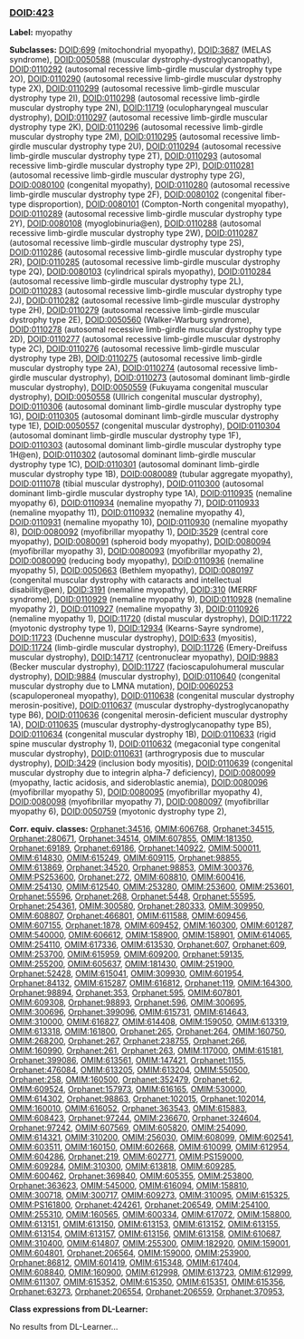 
### [DOID:423](http://purl.obolibrary.org/obo/DOID_423)
**Label:** myopathy

**Subclasses:** [DOID:699](http://purl.obolibrary.org/obo/DOID_699) (mitochondrial myopathy), [DOID:3687](http://purl.obolibrary.org/obo/DOID_3687) (MELAS syndrome), [DOID:0050588](http://purl.obolibrary.org/obo/DOID_0050588) (muscular dystrophy-dystroglycanopathy), [DOID:0110292](http://purl.obolibrary.org/obo/DOID_0110292) (autosomal recessive limb-girdle muscular dystrophy type 2O), [DOID:0110290](http://purl.obolibrary.org/obo/DOID_0110290) (autosomal recessive limb-girdle muscular dystrophy type 2X), [DOID:0110299](http://purl.obolibrary.org/obo/DOID_0110299) (autosomal recessive limb-girdle muscular dystrophy type 2I), [DOID:0110298](http://purl.obolibrary.org/obo/DOID_0110298) (autosomal recessive limb-girdle muscular dystrophy type 2N), [DOID:11719](http://purl.obolibrary.org/obo/DOID_11719) (oculopharyngeal muscular dystrophy), [DOID:0110297](http://purl.obolibrary.org/obo/DOID_0110297) (autosomal recessive limb-girdle muscular dystrophy type 2K), [DOID:0110296](http://purl.obolibrary.org/obo/DOID_0110296) (autosomal recessive limb-girdle muscular dystrophy type 2M), [DOID:0110295](http://purl.obolibrary.org/obo/DOID_0110295) (autosomal recessive limb-girdle muscular dystrophy type 2U), [DOID:0110294](http://purl.obolibrary.org/obo/DOID_0110294) (autosomal recessive limb-girdle muscular dystrophy type 2T), [DOID:0110293](http://purl.obolibrary.org/obo/DOID_0110293) (autosomal recessive limb-girdle muscular dystrophy type 2P), [DOID:0110281](http://purl.obolibrary.org/obo/DOID_0110281) (autosomal recessive limb-girdle muscular dystrophy type 2G), [DOID:0080100](http://purl.obolibrary.org/obo/DOID_0080100) (congenital myopathy), [DOID:0110280](http://purl.obolibrary.org/obo/DOID_0110280) (autosomal recessive limb-girdle muscular dystrophy type 2F), [DOID:0080102](http://purl.obolibrary.org/obo/DOID_0080102) (congenital fiber-type disproportion), [DOID:0080101](http://purl.obolibrary.org/obo/DOID_0080101) (Compton-North congenital myopathy), [DOID:0110289](http://purl.obolibrary.org/obo/DOID_0110289) (autosomal recessive limb-girdle muscular dystrophy type 2Y), [DOID:0080108](http://purl.obolibrary.org/obo/DOID_0080108) (myoglobinuria@en), [DOID:0110288](http://purl.obolibrary.org/obo/DOID_0110288) (autosomal recessive limb-girdle muscular dystrophy type 2W), [DOID:0110287](http://purl.obolibrary.org/obo/DOID_0110287) (autosomal recessive limb-girdle muscular dystrophy type 2S), [DOID:0110286](http://purl.obolibrary.org/obo/DOID_0110286) (autosomal recessive limb-girdle muscular dystrophy type 2R), [DOID:0110285](http://purl.obolibrary.org/obo/DOID_0110285) (autosomal recessive limb-girdle muscular dystrophy type 2Q), [DOID:0080103](http://purl.obolibrary.org/obo/DOID_0080103) (cylindrical spirals myopathy), [DOID:0110284](http://purl.obolibrary.org/obo/DOID_0110284) (autosomal recessive limb-girdle muscular dystrophy type 2L), [DOID:0110283](http://purl.obolibrary.org/obo/DOID_0110283) (autosomal recessive limb-girdle muscular dystrophy type 2J), [DOID:0110282](http://purl.obolibrary.org/obo/DOID_0110282) (autosomal recessive limb-girdle muscular dystrophy type 2H), [DOID:0110279](http://purl.obolibrary.org/obo/DOID_0110279) (autosomal recessive limb-girdle muscular dystrophy type 2E), [DOID:0050560](http://purl.obolibrary.org/obo/DOID_0050560) (Walker-Warburg syndrome), [DOID:0110278](http://purl.obolibrary.org/obo/DOID_0110278) (autosomal recessive limb-girdle muscular dystrophy type 2D), [DOID:0110277](http://purl.obolibrary.org/obo/DOID_0110277) (autosomal recessive limb-girdle muscular dystrophy type 2C), [DOID:0110276](http://purl.obolibrary.org/obo/DOID_0110276) (autosomal recessive limb-girdle muscular dystrophy type 2B), [DOID:0110275](http://purl.obolibrary.org/obo/DOID_0110275) (autosomal recessive limb-girdle muscular dystrophy type 2A), [DOID:0110274](http://purl.obolibrary.org/obo/DOID_0110274) (autosomal recessive limb-girdle muscular dystrophy), [DOID:0110273](http://purl.obolibrary.org/obo/DOID_0110273) (autosomal dominant limb-girdle muscular dystrophy), [DOID:0050559](http://purl.obolibrary.org/obo/DOID_0050559) (Fukuyama congenital muscular dystrophy), [DOID:0050558](http://purl.obolibrary.org/obo/DOID_0050558) (Ullrich congenital muscular dystrophy), [DOID:0110306](http://purl.obolibrary.org/obo/DOID_0110306) (autosomal dominant limb-girdle muscular dystrophy type 1G), [DOID:0110305](http://purl.obolibrary.org/obo/DOID_0110305) (autosomal dominant limb-girdle muscular dystrophy type 1E), [DOID:0050557](http://purl.obolibrary.org/obo/DOID_0050557) (congenital muscular dystrophy), [DOID:0110304](http://purl.obolibrary.org/obo/DOID_0110304) (autosomal dominant limb-girdle muscular dystrophy type 1F), [DOID:0110303](http://purl.obolibrary.org/obo/DOID_0110303) (autosomal dominant limb-girdle muscular dystrophy type 1H@en), [DOID:0110302](http://purl.obolibrary.org/obo/DOID_0110302) (autosomal dominant limb-girdle muscular dystrophy type 1C), [DOID:0110301](http://purl.obolibrary.org/obo/DOID_0110301) (autosomal dominant limb-girdle muscular dystrophy type 1B), [DOID:0080089](http://purl.obolibrary.org/obo/DOID_0080089) (tubular aggregate myopathy), [DOID:0111078](http://purl.obolibrary.org/obo/DOID_0111078) (tibial muscular dystrophy), [DOID:0110300](http://purl.obolibrary.org/obo/DOID_0110300) (autosomal dominant limb-girdle muscular dystrophy type 1A), [DOID:0110935](http://purl.obolibrary.org/obo/DOID_0110935) (nemaline myopathy 6), [DOID:0110934](http://purl.obolibrary.org/obo/DOID_0110934) (nemaline myopathy 7), [DOID:0110933](http://purl.obolibrary.org/obo/DOID_0110933) (nemaline myopathy 11), [DOID:0110932](http://purl.obolibrary.org/obo/DOID_0110932) (nemaline myopathy 4), [DOID:0110931](http://purl.obolibrary.org/obo/DOID_0110931) (nemaline myopathy 10), [DOID:0110930](http://purl.obolibrary.org/obo/DOID_0110930) (nemaline myopathy 8), [DOID:0080092](http://purl.obolibrary.org/obo/DOID_0080092) (myofibrillar myopathy 1), [DOID:3529](http://purl.obolibrary.org/obo/DOID_3529) (central core myopathy), [DOID:0080091](http://purl.obolibrary.org/obo/DOID_0080091) (spheroid body myopathy), [DOID:0080094](http://purl.obolibrary.org/obo/DOID_0080094) (myofibrillar myopathy 3), [DOID:0080093](http://purl.obolibrary.org/obo/DOID_0080093) (myofibrillar myopathy 2), [DOID:0080090](http://purl.obolibrary.org/obo/DOID_0080090) (reducing body myopathy), [DOID:0110936](http://purl.obolibrary.org/obo/DOID_0110936) (nemaline myopathy 5), [DOID:0050663](http://purl.obolibrary.org/obo/DOID_0050663) (Bethlem myopathy), [DOID:0080197](http://purl.obolibrary.org/obo/DOID_0080197) (congenital muscular dystrophy with cataracts and intellectual disability@en), [DOID:3191](http://purl.obolibrary.org/obo/DOID_3191) (nemaline myopathy), [DOID:310](http://purl.obolibrary.org/obo/DOID_310) (MERRF syndrome), [DOID:0110929](http://purl.obolibrary.org/obo/DOID_0110929) (nemaline myopathy 9), [DOID:0110928](http://purl.obolibrary.org/obo/DOID_0110928) (nemaline myopathy 2), [DOID:0110927](http://purl.obolibrary.org/obo/DOID_0110927) (nemaline myopathy 3), [DOID:0110926](http://purl.obolibrary.org/obo/DOID_0110926) (nemaline myopathy 1), [DOID:11720](http://purl.obolibrary.org/obo/DOID_11720) (distal muscular dystrophy), [DOID:11722](http://purl.obolibrary.org/obo/DOID_11722) (myotonic dystrophy type 1), [DOID:12934](http://purl.obolibrary.org/obo/DOID_12934) (Kearns-Sayre syndrome), [DOID:11723](http://purl.obolibrary.org/obo/DOID_11723) (Duchenne muscular dystrophy), [DOID:633](http://purl.obolibrary.org/obo/DOID_633) (myositis), [DOID:11724](http://purl.obolibrary.org/obo/DOID_11724) (limb-girdle muscular dystrophy), [DOID:11726](http://purl.obolibrary.org/obo/DOID_11726) (Emery-Dreifuss muscular dystrophy), [DOID:14717](http://purl.obolibrary.org/obo/DOID_14717) (centronuclear myopathy), [DOID:9883](http://purl.obolibrary.org/obo/DOID_9883) (Becker muscular dystrophy), [DOID:11727](http://purl.obolibrary.org/obo/DOID_11727) (facioscapulohumeral muscular dystrophy), [DOID:9884](http://purl.obolibrary.org/obo/DOID_9884) (muscular dystrophy), [DOID:0110640](http://purl.obolibrary.org/obo/DOID_0110640) (congenital muscular dystrophy due to LMNA mutation), [DOID:0060253](http://purl.obolibrary.org/obo/DOID_0060253) (scapuloperoneal myopathy), [DOID:0110638](http://purl.obolibrary.org/obo/DOID_0110638) (congenital muscular dystrophy merosin-positive), [DOID:0110637](http://purl.obolibrary.org/obo/DOID_0110637) (muscular dystrophy-dystroglycanopathy type B6), [DOID:0110636](http://purl.obolibrary.org/obo/DOID_0110636) (congenital merosin-deficient muscular dystrophy 1A), [DOID:0110635](http://purl.obolibrary.org/obo/DOID_0110635) (muscular dystrophy-dystroglycanopathy type B5), [DOID:0110634](http://purl.obolibrary.org/obo/DOID_0110634) (congenital muscular dystrophy 1B), [DOID:0110633](http://purl.obolibrary.org/obo/DOID_0110633) (rigid spine muscular dystrophy 1), [DOID:0110632](http://purl.obolibrary.org/obo/DOID_0110632) (megaconial type congenital muscular dystrophy), [DOID:0110631](http://purl.obolibrary.org/obo/DOID_0110631) (arthrogryposis due to muscular dystrophy), [DOID:3429](http://purl.obolibrary.org/obo/DOID_3429) (inclusion body myositis), [DOID:0110639](http://purl.obolibrary.org/obo/DOID_0110639) (congenital muscular dystrophy due to integrin alpha-7 deficiency), [DOID:0080099](http://purl.obolibrary.org/obo/DOID_0080099) (myopathy, lactic acidosis, and sideroblastic anemia), [DOID:0080096](http://purl.obolibrary.org/obo/DOID_0080096) (myofibrillar myopathy 5), [DOID:0080095](http://purl.obolibrary.org/obo/DOID_0080095) (myofibrillar myopathy 4), [DOID:0080098](http://purl.obolibrary.org/obo/DOID_0080098) (myofibrillar myopathy 7), [DOID:0080097](http://purl.obolibrary.org/obo/DOID_0080097) (myofibrillar myopathy 6), [DOID:0050759](http://purl.obolibrary.org/obo/DOID_0050759) (myotonic dystrophy type 2), 

**Corr. equiv. classes:** [Orphanet:34516](http://www.orpha.net/ORDO/Orphanet_34516), [OMIM:606768](http://purl.obolibrary.org/obo/OMIM_606768), [Orphanet:34515](http://www.orpha.net/ORDO/Orphanet_34515), [Orphanet:280671](http://www.orpha.net/ORDO/Orphanet_280671), [Orphanet:34514](http://www.orpha.net/ORDO/Orphanet_34514), [OMIM:607855](http://purl.obolibrary.org/obo/OMIM_607855), [OMIM:181350](http://purl.obolibrary.org/obo/OMIM_181350), [Orphanet:69189](http://www.orpha.net/ORDO/Orphanet_69189), [Orphanet:69186](http://www.orpha.net/ORDO/Orphanet_69186), [Orphanet:140922](http://www.orpha.net/ORDO/Orphanet_140922), [OMIM:500011](http://purl.obolibrary.org/obo/OMIM_500011), [OMIM:614830](http://purl.obolibrary.org/obo/OMIM_614830), [OMIM:615249](http://purl.obolibrary.org/obo/OMIM_615249), [OMIM:609115](http://purl.obolibrary.org/obo/OMIM_609115), [Orphanet:98855](http://www.orpha.net/ORDO/Orphanet_98855), [OMIM:613869](http://purl.obolibrary.org/obo/OMIM_613869), [Orphanet:34520](http://www.orpha.net/ORDO/Orphanet_34520), [Orphanet:98853](http://www.orpha.net/ORDO/Orphanet_98853), [OMIM:300376](http://purl.obolibrary.org/obo/OMIM_300376), [OMIM:PS253600](http://purl.obolibrary.org/obo/OMIM_PS253600), [Orphanet:272](http://www.orpha.net/ORDO/Orphanet_272), [OMIM:608810](http://purl.obolibrary.org/obo/OMIM_608810), [OMIM:600416](http://purl.obolibrary.org/obo/OMIM_600416), [OMIM:254130](http://purl.obolibrary.org/obo/OMIM_254130), [OMIM:612540](http://purl.obolibrary.org/obo/OMIM_612540), [OMIM:253280](http://purl.obolibrary.org/obo/OMIM_253280), [OMIM:253600](http://purl.obolibrary.org/obo/OMIM_253600), [OMIM:253601](http://purl.obolibrary.org/obo/OMIM_253601), [Orphanet:55596](http://www.orpha.net/ORDO/Orphanet_55596), [Orphanet:268](http://www.orpha.net/ORDO/Orphanet_268), [Orphanet:5448](http://www.orpha.net/ORDO/Orphanet_5448), [Orphanet:55595](http://www.orpha.net/ORDO/Orphanet_55595), [Orphanet:254361](http://www.orpha.net/ORDO/Orphanet_254361), [OMIM:300580](http://purl.obolibrary.org/obo/OMIM_300580), [Orphanet:280333](http://www.orpha.net/ORDO/Orphanet_280333), [OMIM:309950](http://purl.obolibrary.org/obo/OMIM_309950), [OMIM:608807](http://purl.obolibrary.org/obo/OMIM_608807), [Orphanet:466801](http://www.orpha.net/ORDO/Orphanet_466801), [OMIM:611588](http://purl.obolibrary.org/obo/OMIM_611588), [OMIM:609456](http://purl.obolibrary.org/obo/OMIM_609456), [OMIM:607155](http://purl.obolibrary.org/obo/OMIM_607155), [Orphanet:1878](http://www.orpha.net/ORDO/Orphanet_1878), [OMIM:609452](http://purl.obolibrary.org/obo/OMIM_609452), [OMIM:160300](http://purl.obolibrary.org/obo/OMIM_160300), [OMIM:601287](http://purl.obolibrary.org/obo/OMIM_601287), [OMIM:540000](http://purl.obolibrary.org/obo/OMIM_540000), [OMIM:606612](http://purl.obolibrary.org/obo/OMIM_606612), [OMIM:158900](http://purl.obolibrary.org/obo/OMIM_158900), [OMIM:158901](http://purl.obolibrary.org/obo/OMIM_158901), [OMIM:614065](http://purl.obolibrary.org/obo/OMIM_614065), [OMIM:254110](http://purl.obolibrary.org/obo/OMIM_254110), [OMIM:617336](http://purl.obolibrary.org/obo/OMIM_617336), [OMIM:613530](http://purl.obolibrary.org/obo/OMIM_613530), [Orphanet:607](http://www.orpha.net/ORDO/Orphanet_607), [Orphanet:609](http://www.orpha.net/ORDO/Orphanet_609), [OMIM:253700](http://purl.obolibrary.org/obo/OMIM_253700), [OMIM:615959](http://purl.obolibrary.org/obo/OMIM_615959), [OMIM:609200](http://purl.obolibrary.org/obo/OMIM_609200), [Orphanet:59135](http://www.orpha.net/ORDO/Orphanet_59135), [OMIM:255200](http://purl.obolibrary.org/obo/OMIM_255200), [OMIM:605637](http://purl.obolibrary.org/obo/OMIM_605637), [OMIM:181430](http://purl.obolibrary.org/obo/OMIM_181430), [OMIM:251900](http://purl.obolibrary.org/obo/OMIM_251900), [Orphanet:52428](http://www.orpha.net/ORDO/Orphanet_52428), [OMIM:615041](http://purl.obolibrary.org/obo/OMIM_615041), [OMIM:309930](http://purl.obolibrary.org/obo/OMIM_309930), [OMIM:601954](http://purl.obolibrary.org/obo/OMIM_601954), [Orphanet:84132](http://www.orpha.net/ORDO/Orphanet_84132), [OMIM:615287](http://purl.obolibrary.org/obo/OMIM_615287), [OMIM:616812](http://purl.obolibrary.org/obo/OMIM_616812), [Orphanet:119](http://www.orpha.net/ORDO/Orphanet_119), [OMIM:164300](http://purl.obolibrary.org/obo/OMIM_164300), [Orphanet:98894](http://www.orpha.net/ORDO/Orphanet_98894), [Orphanet:353](http://www.orpha.net/ORDO/Orphanet_353), [Orphanet:595](http://www.orpha.net/ORDO/Orphanet_595), [OMIM:607801](http://purl.obolibrary.org/obo/OMIM_607801), [OMIM:609308](http://purl.obolibrary.org/obo/OMIM_609308), [Orphanet:98893](http://www.orpha.net/ORDO/Orphanet_98893), [Orphanet:596](http://www.orpha.net/ORDO/Orphanet_596), [OMIM:300695](http://purl.obolibrary.org/obo/OMIM_300695), [OMIM:300696](http://purl.obolibrary.org/obo/OMIM_300696), [Orphanet:399096](http://www.orpha.net/ORDO/Orphanet_399096), [OMIM:615731](http://purl.obolibrary.org/obo/OMIM_615731), [OMIM:614643](http://purl.obolibrary.org/obo/OMIM_614643), [OMIM:310000](http://purl.obolibrary.org/obo/OMIM_310000), [OMIM:616827](http://purl.obolibrary.org/obo/OMIM_616827), [OMIM:614408](http://purl.obolibrary.org/obo/OMIM_614408), [OMIM:159050](http://purl.obolibrary.org/obo/OMIM_159050), [OMIM:613319](http://purl.obolibrary.org/obo/OMIM_613319), [OMIM:613318](http://purl.obolibrary.org/obo/OMIM_613318), [OMIM:161800](http://purl.obolibrary.org/obo/OMIM_161800), [Orphanet:265](http://www.orpha.net/ORDO/Orphanet_265), [Orphanet:264](http://www.orpha.net/ORDO/Orphanet_264), [OMIM:160750](http://purl.obolibrary.org/obo/OMIM_160750), [OMIM:268200](http://purl.obolibrary.org/obo/OMIM_268200), [Orphanet:267](http://www.orpha.net/ORDO/Orphanet_267), [Orphanet:238755](http://www.orpha.net/ORDO/Orphanet_238755), [Orphanet:266](http://www.orpha.net/ORDO/Orphanet_266), [OMIM:160990](http://purl.obolibrary.org/obo/OMIM_160990), [Orphanet:261](http://www.orpha.net/ORDO/Orphanet_261), [Orphanet:263](http://www.orpha.net/ORDO/Orphanet_263), [OMIM:117000](http://purl.obolibrary.org/obo/OMIM_117000), [OMIM:615181](http://purl.obolibrary.org/obo/OMIM_615181), [Orphanet:399086](http://www.orpha.net/ORDO/Orphanet_399086), [OMIM:613561](http://purl.obolibrary.org/obo/OMIM_613561), [OMIM:147421](http://purl.obolibrary.org/obo/OMIM_147421), [Orphanet:1155](http://www.orpha.net/ORDO/Orphanet_1155), [Orphanet:476084](http://www.orpha.net/ORDO/Orphanet_476084), [OMIM:613205](http://purl.obolibrary.org/obo/OMIM_613205), [OMIM:613204](http://purl.obolibrary.org/obo/OMIM_613204), [OMIM:550500](http://purl.obolibrary.org/obo/OMIM_550500), [Orphanet:258](http://www.orpha.net/ORDO/Orphanet_258), [OMIM:160500](http://purl.obolibrary.org/obo/OMIM_160500), [Orphanet:352479](http://www.orpha.net/ORDO/Orphanet_352479), [Orphanet:62](http://www.orpha.net/ORDO/Orphanet_62), [OMIM:609524](http://purl.obolibrary.org/obo/OMIM_609524), [Orphanet:157973](http://www.orpha.net/ORDO/Orphanet_157973), [OMIM:616165](http://purl.obolibrary.org/obo/OMIM_616165), [OMIM:530000](http://purl.obolibrary.org/obo/OMIM_530000), [OMIM:614302](http://purl.obolibrary.org/obo/OMIM_614302), [Orphanet:98863](http://www.orpha.net/ORDO/Orphanet_98863), [Orphanet:102015](http://www.orpha.net/ORDO/Orphanet_102015), [Orphanet:102014](http://www.orpha.net/ORDO/Orphanet_102014), [OMIM:160010](http://purl.obolibrary.org/obo/OMIM_160010), [OMIM:616052](http://purl.obolibrary.org/obo/OMIM_616052), [Orphanet:363543](http://www.orpha.net/ORDO/Orphanet_363543), [OMIM:615883](http://purl.obolibrary.org/obo/OMIM_615883), [OMIM:608423](http://purl.obolibrary.org/obo/OMIM_608423), [Orphanet:97244](http://www.orpha.net/ORDO/Orphanet_97244), [OMIM:236670](http://purl.obolibrary.org/obo/OMIM_236670), [Orphanet:324604](http://www.orpha.net/ORDO/Orphanet_324604), [Orphanet:97242](http://www.orpha.net/ORDO/Orphanet_97242), [OMIM:607569](http://purl.obolibrary.org/obo/OMIM_607569), [OMIM:605820](http://purl.obolibrary.org/obo/OMIM_605820), [OMIM:254090](http://purl.obolibrary.org/obo/OMIM_254090), [OMIM:614321](http://purl.obolibrary.org/obo/OMIM_614321), [OMIM:310200](http://purl.obolibrary.org/obo/OMIM_310200), [OMIM:256030](http://purl.obolibrary.org/obo/OMIM_256030), [OMIM:608099](http://purl.obolibrary.org/obo/OMIM_608099), [OMIM:602541](http://purl.obolibrary.org/obo/OMIM_602541), [OMIM:603511](http://purl.obolibrary.org/obo/OMIM_603511), [OMIM:160150](http://purl.obolibrary.org/obo/OMIM_160150), [OMIM:602668](http://purl.obolibrary.org/obo/OMIM_602668), [OMIM:610099](http://purl.obolibrary.org/obo/OMIM_610099), [OMIM:612954](http://purl.obolibrary.org/obo/OMIM_612954), [OMIM:604286](http://purl.obolibrary.org/obo/OMIM_604286), [Orphanet:219](http://www.orpha.net/ORDO/Orphanet_219), [OMIM:602771](http://purl.obolibrary.org/obo/OMIM_602771), [OMIM:PS159000](http://purl.obolibrary.org/obo/OMIM_PS159000), [OMIM:609284](http://purl.obolibrary.org/obo/OMIM_609284), [OMIM:310300](http://purl.obolibrary.org/obo/OMIM_310300), [OMIM:613818](http://purl.obolibrary.org/obo/OMIM_613818), [OMIM:609285](http://purl.obolibrary.org/obo/OMIM_609285), [OMIM:600462](http://purl.obolibrary.org/obo/OMIM_600462), [Orphanet:369840](http://www.orpha.net/ORDO/Orphanet_369840), [OMIM:605355](http://purl.obolibrary.org/obo/OMIM_605355), [OMIM:253800](http://purl.obolibrary.org/obo/OMIM_253800), [Orphanet:363623](http://www.orpha.net/ORDO/Orphanet_363623), [OMIM:545000](http://purl.obolibrary.org/obo/OMIM_545000), [OMIM:616094](http://purl.obolibrary.org/obo/OMIM_616094), [OMIM:158810](http://purl.obolibrary.org/obo/OMIM_158810), [OMIM:300718](http://purl.obolibrary.org/obo/OMIM_300718), [OMIM:300717](http://purl.obolibrary.org/obo/OMIM_300717), [OMIM:609273](http://purl.obolibrary.org/obo/OMIM_609273), [OMIM:310095](http://purl.obolibrary.org/obo/OMIM_310095), [OMIM:615325](http://purl.obolibrary.org/obo/OMIM_615325), [OMIM:PS161800](http://purl.obolibrary.org/obo/OMIM_PS161800), [Orphanet:424261](http://www.orpha.net/ORDO/Orphanet_424261), [Orphanet:206549](http://www.orpha.net/ORDO/Orphanet_206549), [OMIM:254100](http://purl.obolibrary.org/obo/OMIM_254100), [OMIM:255310](http://purl.obolibrary.org/obo/OMIM_255310), [OMIM:160565](http://purl.obolibrary.org/obo/OMIM_160565), [OMIM:600334](http://purl.obolibrary.org/obo/OMIM_600334), [OMIM:617072](http://purl.obolibrary.org/obo/OMIM_617072), [OMIM:158800](http://purl.obolibrary.org/obo/OMIM_158800), [OMIM:613151](http://purl.obolibrary.org/obo/OMIM_613151), [OMIM:613150](http://purl.obolibrary.org/obo/OMIM_613150), [OMIM:613153](http://purl.obolibrary.org/obo/OMIM_613153), [OMIM:613152](http://purl.obolibrary.org/obo/OMIM_613152), [OMIM:613155](http://purl.obolibrary.org/obo/OMIM_613155), [OMIM:613154](http://purl.obolibrary.org/obo/OMIM_613154), [OMIM:613157](http://purl.obolibrary.org/obo/OMIM_613157), [OMIM:613156](http://purl.obolibrary.org/obo/OMIM_613156), [OMIM:613158](http://purl.obolibrary.org/obo/OMIM_613158), [OMIM:610687](http://purl.obolibrary.org/obo/OMIM_610687), [OMIM:310400](http://purl.obolibrary.org/obo/OMIM_310400), [OMIM:614807](http://purl.obolibrary.org/obo/OMIM_614807), [OMIM:255300](http://purl.obolibrary.org/obo/OMIM_255300), [OMIM:182920](http://purl.obolibrary.org/obo/OMIM_182920), [OMIM:159001](http://purl.obolibrary.org/obo/OMIM_159001), [OMIM:604801](http://purl.obolibrary.org/obo/OMIM_604801), [Orphanet:206564](http://www.orpha.net/ORDO/Orphanet_206564), [OMIM:159000](http://purl.obolibrary.org/obo/OMIM_159000), [OMIM:253900](http://purl.obolibrary.org/obo/OMIM_253900), [Orphanet:86812](http://www.orpha.net/ORDO/Orphanet_86812), [OMIM:601419](http://purl.obolibrary.org/obo/OMIM_601419), [OMIM:615348](http://purl.obolibrary.org/obo/OMIM_615348), [OMIM:617404](http://purl.obolibrary.org/obo/OMIM_617404), [OMIM:608840](http://purl.obolibrary.org/obo/OMIM_608840), [OMIM:160900](http://purl.obolibrary.org/obo/OMIM_160900), [OMIM:612998](http://purl.obolibrary.org/obo/OMIM_612998), [OMIM:613723](http://purl.obolibrary.org/obo/OMIM_613723), [OMIM:612999](http://purl.obolibrary.org/obo/OMIM_612999), [OMIM:611307](http://purl.obolibrary.org/obo/OMIM_611307), [OMIM:615352](http://purl.obolibrary.org/obo/OMIM_615352), [OMIM:615350](http://purl.obolibrary.org/obo/OMIM_615350), [OMIM:615351](http://purl.obolibrary.org/obo/OMIM_615351), [OMIM:615356](http://purl.obolibrary.org/obo/OMIM_615356), [Orphanet:63273](http://www.orpha.net/ORDO/Orphanet_63273), [Orphanet:206554](http://www.orpha.net/ORDO/Orphanet_206554), [Orphanet:206559](http://www.orpha.net/ORDO/Orphanet_206559), [Orphanet:370953](http://www.orpha.net/ORDO/Orphanet_370953), 

**Class expressions from DL-Learner:**

No results from DL-Learner...



